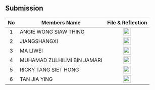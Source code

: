 ## Submission
| No | Members Name |  File & Reflection |
| :-----: |  ------ | :-----: | 
| 1 | ANGIE WONG SIAW THING |  <a href="https://github.com/miqbaltariq/SECP1513/tree/main/SECP1513-04/IT Tech Xpert/ANGIE WONG SIAW THING" ><img src="https://github.com/drshahizan/software-engineering/blob/main/project/project/sec01/curiousity/img/document1.png?raw=true" width="24px" height="24px" ></a> | 
| 2 | JIANGSHANGXI | <a href="https://github.com/miqbaltariq/SECP1513/tree/main/SECP1513-04/IT Tech Xpert/JIANGSHANGXI" ><img src="https://github.com/drshahizan/software-engineering/blob/main/project/project/sec01/curiousity/img/document1.png?raw=true" width="24px" height="24px" ></a> | 
| 3 | MA LIWEI | <a href="https://github.com/miqbaltariq/SECP1513/tree/main/SECP1513-04/IT Tech Xpert/MA LIWEI" ><img src="https://github.com/drshahizan/software-engineering/blob/main/project/project/sec01/curiousity/img/document1.png?raw=true" width="24px" height="24px" ></a> | 
| 4 | MUHAMAD ZULHILMI BIN JAMARI | <a href="https://github.com/miqbaltariq/SECP1513/tree/main/SECP1513-04/IT Tech Xpert/MUHAMAD ZULHILMI BIN JAMARI" ><img src="https://github.com/drshahizan/software-engineering/blob/main/project/project/sec01/curiousity/img/document1.png?raw=true" width="24px" height="24px" ></a> | 
| 5 | RICKY TANG SIET HONG |  <a href="https://github.com/miqbaltariq/SECP1513/tree/main/SECP1513-04/IT Tech Xpert/RICKY TANG SIET HONG" ><img src="https://github.com/drshahizan/software-engineering/blob/main/project/project/sec01/curiousity/img/document1.png?raw=true" width="24px" height="24px" ></a> |  
| 6 | TAN JIA YING |  <a href="https://github.com/miqbaltariq/SECP1513/tree/main/SECP1513-04/IT Tech Xpert/TAN JIA YING" ><img src="https://github.com/drshahizan/software-engineering/blob/main/project/project/sec01/curiousity/img/document1.png?raw=true" width="24px" height="24px" ></a> | 
